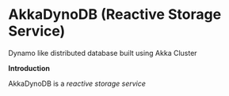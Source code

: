 AkkaDynoDB (Reactive Storage Service)
==========================================================

Dynamo like distributed database built using Akka Cluster

**Introduction**

AkkaDynoDB is a _reactive_ _storage_ _service_
